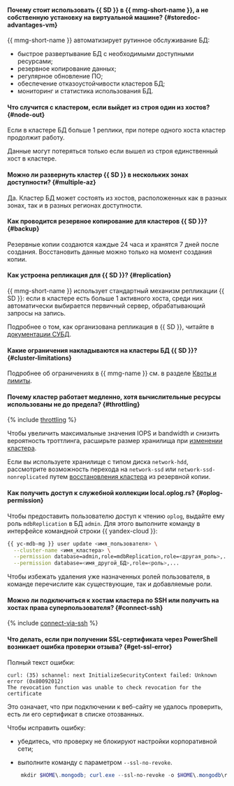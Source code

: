 #### Почему стоит использовать {{ SD }} в {{ mmg-short-name }}, а не собственную установку на виртуальной машине? {#storedoc-advantages-vm}

{{ mmg-short-name }} автоматизирует рутинное обслуживание БД:

- быстрое развертывание БД с необходимыми доступными ресурсами;
- резервное копирование данных;
- регулярное обновление ПО;
- обеспечение отказоустойчивости кластеров БД;
- мониторинг и статистика использования БД.


#### Что случится с кластером, если выйдет из строя один из хостов? {#node-out}

Если в кластере БД больше 1 реплики, при потере одного хоста кластер продолжит работу.

Данные могут потеряться только если вышел из строя единственный хост в кластере.


#### Можно ли развернуть кластер {{ SD }} в нескольких зонах доступности? {#multiple-az}

Да. Кластер БД может состоять из хостов, расположенных как в разных зонах, так и в разных регионах доступности.


#### Как проводится резервное копирование для кластеров {{ SD }}? {#backup}

Резервные копии создаются каждые 24 часа и хранятся 7 дней после создания. Восстановить данные можно только на момент создания копии.


#### Как устроена репликация для {{ SD }}? {#replication}

{{ mmg-short-name }} использует стандартный механизм репликации {{ SD }}: если в кластере есть больше 1 активного хоста, среди них автоматически выбирается первичный сервер, обрабатывающий запросы на запись.

Подробнее о том, как организована репликация в {{ SD }}, читайте в [документации СУБД](https://docs.mongodb.com/manual/replication/).


#### Какие ограничения накладываются на кластеры БД {{ SD }}? {#cluster-limitations}

Подробнее об ограничениях в {{ mmg-name }} см. в разделе [Квоты и лимиты](../../storedoc/concepts/limits.md).

#### Почему кластер работает медленно, хотя вычислительные ресурсы использованы не до предела? {#throttling}

{% include [throttling](../throttling.md) %}

Чтобы увеличить максимальные значения IOPS и bandwidth и снизить вероятность троттлинга, расширьте размер хранилища при [изменении кластера](../../storedoc/operations/update.md#change-disk-size).

Если вы используете хранилище с типом диска `network-hdd`, рассмотрите возможность перехода на `network-ssd` или `network-ssd-nonreplicated` путем [восстановления кластера](../../storedoc/operations/cluster-backups.md#restore) из резервной копии.

#### Как получить доступ к служебной коллекции local.oplog.rs? {#oplog-permission}

Чтобы предоставить пользователю доступ к чтению `oplog`, выдайте ему роль `mdbReplication` в БД `admin`. Для этого выполните команду в интерфейсе командной строки {{ yandex-cloud }}:

```bash
{{ yc-mdb-mg }} user update <имя_пользователя> \
  --cluster-name <имя_кластера> \
  --permission database=admin,role=mdbReplication,role=<другая_роль>,... \
  --permission database=<имя_другой_БД>,role=<роль>,...
```

Чтобы избежать удаления уже назначенных ролей пользователя, в команде перечислите как существующие, так и добавляемые роли.

#### Можно ли подключиться к хостам кластера по SSH или получить на хостах права суперпользователя? {#connect-ssh}

{% include [connect-via-ssh](../../_includes/mdb/connect-via-ssh.md) %}

#### Что делать, если при получении SSL-сертификата через PowerShell возникает ошибка проверки отзыва? {#get-ssl-error}

Полный текст ошибки:

```text
curl: (35) schannel: next InitializeSecurityContext failed: Unknown error (0x80092012)
The revocation function was unable to check revocation for the certificate
```
Это означает, что при подключении к веб-сайту не удалось проверить, есть ли его сертификат в списке отозванных.

Чтобы исправить ошибку:

* убедитесь, что проверку не блокируют настройки корпоративной сети;
* выполните команду с параметром `--ssl-no-revoke`.

  ```powershell
   mkdir $HOME\.mongodb; curl.exe --ssl-no-revoke -o $HOME\.mongodb\root.crt {{ crt-web-path }}
   ```